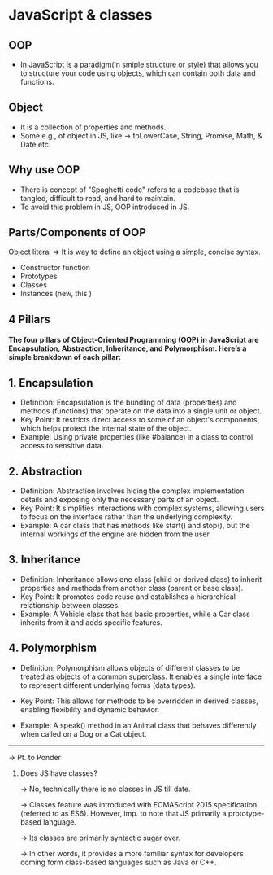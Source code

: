 # JavaScript & classes

## OOP
-  In JavaScript is a paradigm(in smiple structure or style) that allows you to structure your code using objects, which can contain both data and functions. 

## Object
- It is a collection of properties and methods.
- Some e.g., of object in JS, like -> toLowerCase, String, Promise, Math, & Date etc.

## Why use OOP
- There is concept of "Spaghetti code" refers to a codebase that is tangled, difficult to read, and hard to maintain.
- To avoid this problem in JS, OOP introduced in JS.

## Parts/Components of OOP
Object literal => It is way to define an object using a simple, concise syntax.


- Constructor function
- Prototypes
- Classes
- Instances (new, this )

## 4 Pillars
#### The four pillars of Object-Oriented Programming (OOP) in JavaScript are Encapsulation, Abstraction, Inheritance, and Polymorphism. Here’s a simple breakdown of each pillar:

## 1. Encapsulation

- Definition: Encapsulation is the bundling of data (properties) and methods (functions) that operate on the data into a single unit or object.
- Key Point: It restricts direct access to some of an object's components, which helps protect the internal state of the object.
- Example: Using private properties (like #balance) in a class to control access to sensitive data.

## 2. Abstraction

- Definition: Abstraction involves hiding the complex implementation details and exposing only the necessary parts of an object.
- Key Point: It simplifies interactions with complex systems, allowing users to focus on the interface rather than the underlying complexity.
- Example: A car class that has methods like start() and stop(), but the internal workings of the engine are hidden from the user.

## 3. Inheritance

- Definition: Inheritance allows one class (child or derived class) to inherit properties and methods from another class (parent or base class).
- Key Point: It promotes code reuse and establishes a hierarchical relationship between classes.
- Example: A Vehicle class that has basic properties, while a Car class inherits from it and adds specific features.

## 4. Polymorphism

- Definition: Polymorphism allows objects of different classes to be treated as objects of a common superclass. It enables a single interface to represent different underlying forms (data types).

- Key Point: This allows for methods to be overridden in derived classes, enabling flexibility and dynamic behavior.

- Example: A speak() method in an Animal class that behaves differently when called on a Dog or a Cat object.







______________________________

-> Pt. to Ponder

1. Does JS have classes?

    -> No, technically there is no classes in JS till date.

    -> Classes feature was introduced with ECMAScript 2015 specification (referred to as ES6). However, imp. to note that JS primarily a prototype-based language.

    -> Its classes are primarily syntactic sugar over.

    -> In other words, it provides a more familiar syntax for developers coming form class-based languages such as Java or C++.

